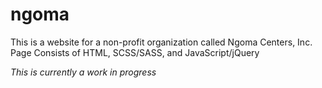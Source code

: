 # ngoma

This is a website for a non-profit organization called Ngoma Centers, Inc.
Page Consists of HTML, SCSS/SASS, and JavaScript/jQuery

*This is currently a work in progress*
